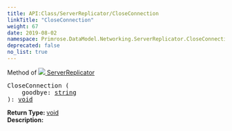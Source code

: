 ```yaml
---
title: API:Class/ServerReplicator/CloseConnection
linkTitle: "CloseConnection"
weight: 67
date: 2019-08-02
namespace: Primrose.DataModel.Networking.ServerReplicator.CloseConnection
deprecated: false
no_list: true
---
```

Method of <a href="/docs/api-reference/Class/ServerReplicator"><img src="/icons/silk/connect.png"/>&nbsp;ServerReplicator</a>
<pre class="method-declaration">
CloseConnection (
    goodbye: <a class="type" href="/docs/api-reference/System/string">string</a>
): <a class="type" href="/docs/api-reference/System/void">void</a></pre>
<b>Return Type: </b>
<a class="type" href="/docs/api-reference/System/void">void</a>
<br/>
<b>Description: </b>